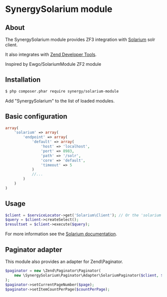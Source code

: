 # SynergySolarium module

## About

The SynergySolarium module provides ZF3 integration with [Solarium](http://www.solarium-project.org) solr client.

It also integrates with [Zend Developer Tools](https://github.com/zendframework/ZendDeveloperTools).

Inspired by Ewgo/SolariumModule ZF2 module

## Installation

``` bash
$ php composer.phar require synergy/solarium-module
```

Add "SynergySolarium" to the list of loaded modules.

## Basic configuration

```php
array(
    'solarium' => array(
        'endpoint' => array(
            'default' => array(
                'host' => 'localhost',
                'port' => 8983,
                'path' => '/solr',
                'core' => 'default',
                'timeout' => 5
            )
            //...
        )
    )
)
```

## Usage

```php
$client = $serviceLocator->get('Solarium\Client'); // Or the 'solarium' alias
$query = $client->createSelect();
$resultset = $client->execute($query);
```

For more information see the [Solarium documentation](http://www.solarium-project.org/documentation/).

## Paginator adapter
This module also provides an adapter for Zend\Paginator.
```php
$paginator = new \Zend\Paginator\Paginator(
    new \SynergySolarium\Paginator\Adapter\SolariumPaginator($client, $query)
);
$paginator->setCurrentPageNumber($page);
$paginator->setItemCountPerPage($countPerPage);
```
